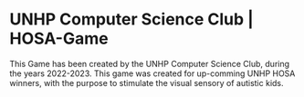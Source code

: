 # UNHP Computer Science Club | HOSA-Game

This Game has been created by the UNHP Computer Science Club, during the years 2022-2023. This game was created for up-comming UNHP HOSA winners, with
the purpose to stimulate the visual sensory of autistic kids.


